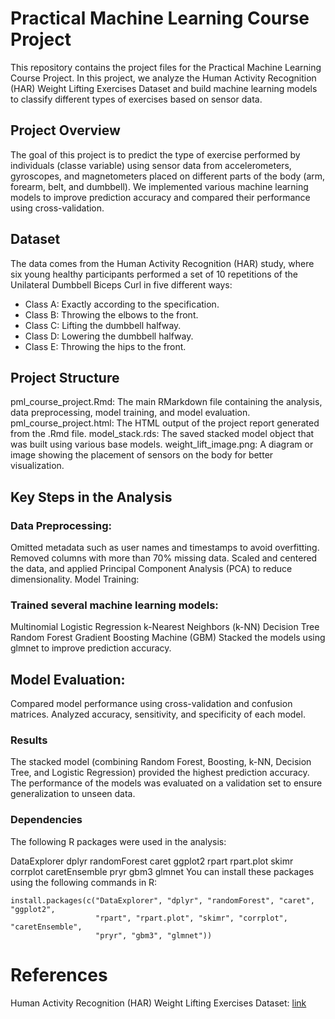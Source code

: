 # Practical Machine Learning Course Project

This repository contains the project files for the Practical Machine Learning Course Project. In this project, we analyze the Human Activity Recognition (HAR) Weight Lifting Exercises Dataset and build machine learning models to classify different types of exercises based on sensor data.

## Project Overview

The goal of this project is to predict the type of exercise performed by individuals (classe variable) using sensor data from accelerometers, gyroscopes, and magnetometers placed on different parts of the body (arm, forearm, belt, and dumbbell). We implemented various machine learning models to improve prediction accuracy and compared their performance using cross-validation.

## Dataset

The data comes from the Human Activity Recognition (HAR) study, where six young healthy participants performed a set of 10 repetitions of the Unilateral Dumbbell Biceps Curl in five different ways:

* Class A: Exactly according to the specification.
* Class B: Throwing the elbows to the front.
* Class C: Lifting the dumbbell halfway.
* Class D: Lowering the dumbbell halfway.
* Class E: Throwing the hips to the front.

## Project Structure

pml_course_project.Rmd: The main RMarkdown file containing the analysis, data preprocessing, model training, and model evaluation.
pml_course_project.html: The HTML output of the project report generated from the .Rmd file.
model_stack.rds: The saved stacked model object that was built using various base models.
weight_lift_image.png: A diagram or image showing the placement of sensors on the body for better visualization.

## Key Steps in the Analysis

### Data Preprocessing:

Omitted metadata such as user names and timestamps to avoid overfitting.
Removed columns with more than 70% missing data.
Scaled and centered the data, and applied Principal Component Analysis (PCA) to reduce dimensionality.
Model Training:

### Trained several machine learning models:

Multinomial Logistic Regression
k-Nearest Neighbors (k-NN)
Decision Tree
Random Forest
Gradient Boosting Machine (GBM)
Stacked the models using glmnet to improve prediction accuracy.

## Model Evaluation:

Compared model performance using cross-validation and confusion matrices.
Analyzed accuracy, sensitivity, and specificity of each model.

### Results

The stacked model (combining Random Forest, Boosting, k-NN, Decision Tree, and Logistic Regression) provided the highest prediction accuracy. The performance of the models was evaluated on a validation set to ensure generalization to unseen data.

### Dependencies

The following R packages were used in the analysis:

DataExplorer
dplyr
randomForest
caret
ggplot2
rpart
rpart.plot
skimr
corrplot
caretEnsemble
pryr
gbm3
glmnet
You can install these packages using the following commands in R:

```
install.packages(c("DataExplorer", "dplyr", "randomForest", "caret", "ggplot2", 
                   "rpart", "rpart.plot", "skimr", "corrplot", "caretEnsemble", 
                   "pryr", "gbm3", "glmnet"))
```

# References
Human Activity Recognition (HAR) Weight Lifting Exercises Dataset: [link](https://web.archive.org/web/20161224072740/http:/groupware.les.inf.puc-rio.br/har)


